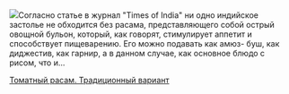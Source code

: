 <!--2025-10-03 18:02:29-->
<div class="yb">
  <div class="rss povarenok"><a href="https://www.povarenok.ru/recipes/show/183132/"><img src="https://www.povarenok.ru/data/cache/2025oct/03/04/3191477_32417-640x480.jpg"></a>Согласно статье в журнал &quot;Times of India&quot; ни одно индийское застолье не обходится без расама, представляющего собой острый овощной бульон, который, как говорят, стимулирует аппетит и способствует пищеварению. Его можно подавать как амюз- буш, как диджестив, как гарнир, а в данном случае, как основное блюдо с рисом, что и... <p class="titl"><a href="https://www.povarenok.ru/recipes/show/183132/">Томатный расам. Традиционный вариант</a></p></div>
</div>
